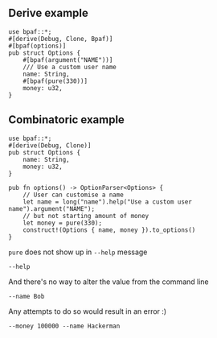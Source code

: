 ## Derive example

```rust,id:1
use bpaf::*;
#[derive(Debug, Clone, Bpaf)]
#[bpaf(options)]
pub struct Options {
    #[bpaf(argument("NAME"))]
    /// Use a custom user name
    name: String,
    #[bpaf(pure(330))]
    money: u32,
}
```

## Combinatoric example

```rust,id:2
use bpaf::*;
#[derive(Debug, Clone)]
pub struct Options {
    name: String,
    money: u32,
}

pub fn options() -> OptionParser<Options> {
    // User can customise a name
    let name = long("name").help("Use a custom user name").argument("NAME");
    // but not starting amount of money
    let money = pure(330);
    construct!(Options { name, money }).to_options()
}
```

`pure` does not show up in `--help` message

```run,id:1,id:2
--help
```

And there's no way to alter the value from the command line

```run,id:1,id:2
--name Bob
```

Any attempts to do so would result in an error :)

```run,id:1,id:2
--money 100000 --name Hackerman
```
